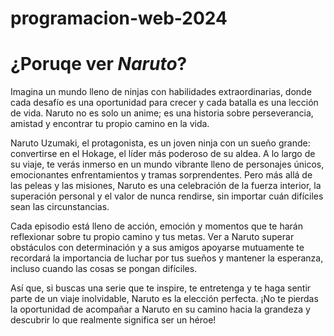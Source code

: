 # programacion-web-2024

# ¿Poruqe ver ***Naruto***? 

Imagina un mundo lleno de ninjas con habilidades extraordinarias, donde cada desafío es una oportunidad para crecer y cada batalla es una lección de vida. Naruto no es solo un anime; es una historia sobre perseverancia, amistad y encontrar tu propio camino en la vida.

Naruto Uzumaki, el protagonista, es un joven ninja con un sueño grande: convertirse en el Hokage, el líder más poderoso de su aldea. A lo largo de su viaje, te verás inmerso en un mundo vibrante lleno de personajes únicos, emocionantes enfrentamientos y tramas sorprendentes. Pero más allá de las peleas y las misiones, Naruto es una celebración de la fuerza interior, la superación personal y el valor de nunca rendirse, sin importar cuán difíciles sean las circunstancias.

Cada episodio está lleno de acción, emoción y momentos que te harán reflexionar sobre tu propio camino y tus metas. Ver a Naruto superar obstáculos con determinación y a sus amigos apoyarse mutuamente te recordará la importancia de luchar por tus sueños y mantener la esperanza, incluso cuando las cosas se pongan difíciles.

Así que, si buscas una serie que te inspire, te entretenga y te haga sentir parte de un viaje inolvidable, Naruto es la elección perfecta. ¡No te pierdas la oportunidad de acompañar a Naruto en su camino hacia la grandeza y descubrir lo que realmente significa ser un héroe!


